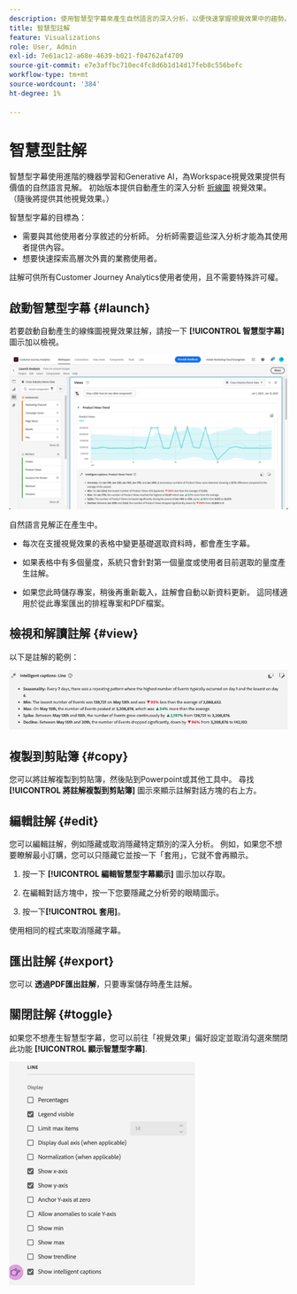 ```yaml
---
description: 使用智慧型字幕來產生自然語言的深入分析，以便快速掌握視覺效果中的趨勢。
title: 智慧型註解
feature: Visualizations
role: User, Admin
exl-id: 7e61ac12-a68e-4639-b021-f04762af4709
source-git-commit: e7e3affbc710ec4fc8d6b1d14d17feb8c556befc
workflow-type: tm+mt
source-wordcount: '384'
ht-degree: 1%

---
```


# 智慧型註解

智慧型字幕使用進階的機器學習和Generative AI，為Workspace視覺效果提供有價值的自然語言見解。 初始版本提供自動產生的深入分析 [折線圖](line.md) 視覺效果。 （隨後將提供其他視覺效果。）

智慧型字幕的目標為：

* 需要與其他使用者分享敘述的分析師。 分析師需要這些深入分析才能為其使用者提供內容。
* 想要快速探索高層次外賣的業務使用者。

註解可供所有Customer Journey Analytics使用者使用，且不需要特殊許可權。

## 啟動智慧型字幕 {#launch}

若要啟動自動產生的線條圖視覺效果註解，請按一下 **[!UICONTROL 智慧型字幕]** 圖示加以檢視。

![啟動智慧型字幕](assets/intell-caps-1.png)

自然語言見解正在產生中。

* 每次在支援視覺效果的表格中變更基礎選取資料時，都會產生字幕。

* 如果表格中有多個量度，系統只會針對第一個量度或使用者目前選取的量度產生註解。

* 如果您此時儲存專案，稍後再重新載入，註解會自動以新資料更新。 這同樣適用於從此專案匯出的排程專案和PDF檔案。

## 檢視和解讀註解 {#view}

以下是註解的範例：

![註解](assets/captions.png)

## 複製到剪貼簿 {#copy}

您可以將註解複製到剪貼簿，然後貼到Powerpoint或其他工具中。 尋找 **[!UICONTROL 將註解複製到剪貼簿]** 圖示來顯示註解對話方塊的右上方。

## 編輯註解 {#edit}

您可以編輯註解，例如隱藏或取消隱藏特定類別的深入分析。 例如，如果您不想要瞭解最小訂購，您可以只隱藏它並按一下「套用」，它就不會再顯示。

1. 按一下 **[!UICONTROL 編輯智慧型字幕顯示]** 圖示加以存取。

1. 在編輯對話方塊中，按一下您要隱藏之分析旁的眼睛圖示。

1. 按一下&#x200B;**[!UICONTROL 套用]**。

使用相同的程式來取消隱藏字幕。

## 匯出註解 {#export}

您可以 **透過PDF匯出註解**，只要專案儲存時產生註解。

## 關閉註解 {#toggle}

如果您不想產生智慧型字幕，您可以前往「視覺效果」偏好設定並取消勾選來關閉此功能 **[!UICONTROL 顯示智慧型字幕]**.

![註解設定](assets/toggle-captions.png)
